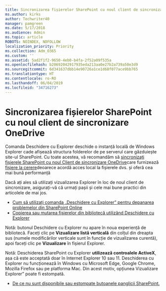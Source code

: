 ```yaml
---
title: Sincronizarea fișierelor SharePoint cu noul client de sincronizare OneDrive
ms.author: kirks
author: Techwriter40
manager: pamgreen
ms.date: 5/17/2018
ms.audience: Admin
ms.topic: article
ROBOTS: NOINDEX, NOFOLLOW
localization_priority: Priority
ms.collection: Adm_O365
ms.custom: ''
ms.assetid: 5ad2f1f2-9650-4eb0-b4fa-2f52a09f535a
ms.openlocfilehash: b20692042917935eda213aa0e27b2a739a50e3d9
ms.sourcegitcommit: 6d341637dbb14e90726a1ce1d68f077ace9bb765
ms.translationtype: HT
ms.contentlocale: ro-RO
ms.lasthandoff: 06/04/2019
ms.locfileid: "34716273"
---
```

# <a name="sync-sharepoint-files-with-the-new-onedrive-sync-client"></a>Sincronizarea fișierelor SharePoint cu noul client de sincronizare OneDrive

<p>
  <span style="mso-bidi-font-family: Calibri; mso-bidi-theme-font: minor-latin;">Comanda Deschidere cu Explorer deschide o instanță locală de Windows Explorer cade afișează structura folderelor de pe serverul care găzduiește site-ul SharePoint. Cu toate acestea, vă recomandăm să <a href="https://support.office.com/ro-RO/article/sync-sharepoint-files-with-the-new-onedrive-sync-client-6de9ede8-5b6e-4503-80b2-6190f3354a88">sincronizați fișierele SharePoint cu noul Client de sincronizare OneDrive</a>care furnizează <a href="https://support.office.com/ro-RO/article/learn-about-onedrive-files-on-demand-0e6860d3-d9f3-4971-b321-7092438fb38e">fișiere la cerere</a>deoarece acordă acces local la fișierele dvs. și oferă cea mai bună performanță</span></p> <p><span style="mso-bidi-font-family: Calibri; mso-bidi-theme-font: minor-latin;">Dacă ați ales să utilizați vizualizarea Explorer în loc de noul client de sincronizare, asigurați-vă că urmați pașii și cele mai bune practici din articolele de mai jos.</span></p> <ul> <li>
  <span style="mso-bidi-font-family: Calibri; mso-bidi-theme-font: minor-latin;">
  <a href="https://support.office.com/ro-RO/article/How-to-use-the-Open-with-Explorer-command-to-troubleshoot-issues-in-SharePoint-Online-87155331-0c92-4224-a4c1-da5c21c4ade4">Cum să utilizați comanda „Deschidere cu Explorer” pentru depanarea problemelor din SharePoint Online</a></span></li> <li>
  <span style="mso-bidi-font-family: Calibri; mso-bidi-theme-font: minor-latin;">
  <a href="https://support.office.com/ro-RO/article/copy-or-move-library-files-by-using-open-with-explorer-aaee7bfb-e2a1-42ee-8fc0-bcc0754f04d2">Copierea sau mutarea fișierelor din bibliotecă utilizând Deschidere cu Explorer</a></span></li> </ul> <p>Notă:</u></strong><span style="mso-bidi-font-family: Calibri; mso-bidi-theme-font: minor-latin;"> butonul Deschidere cu Explorer nu apare în noua experiență de bibliotecă. Faceți clic pe <strong>Vizualizare listă verticală</strong> din colțul din dreapta sus (numele modificărilor verticale sunt în funcție de vizualizarea curentă), apoi faceți clic pe <strong>Vizualizare</strong> în fișierul Explorer.</p> <p>Notă:</strong><span style="mso-bidi-font-family: Calibri; mso-bidi-theme-font: minor-latin;"> Deschiderea SharePoint cu Explorer <strong>utilizează controalele ActiveX</strong>, așa că este acceptată doar în Internet Explorer 10 sau 11. Deschiderea cu Explorer nu funcționează în Windows cu Microsoft Edge, Google Chrome, Mozilla Firefox sau pe platforma Mac. Din acest motiv, opțiunea Vizualizare Explorer&rdquo; poate fi estompată.</p> <ul> <li>
  <span style="mso-bidi-font-family: Calibri; mso-bidi-theme-font: minor-latin;">
  <a href="https://support.office.com/ro-RO/article/Why-SharePoint-ribbon-buttons-are-unavailable-48b0939a-2efb-4e79-b5e8-b2c4cb5d04ca">De ce nu sunt disponibile sau estompate butoanele panglicii SharePoint.</a></span></li> </ul> <p>&nbsp;</p>

  

